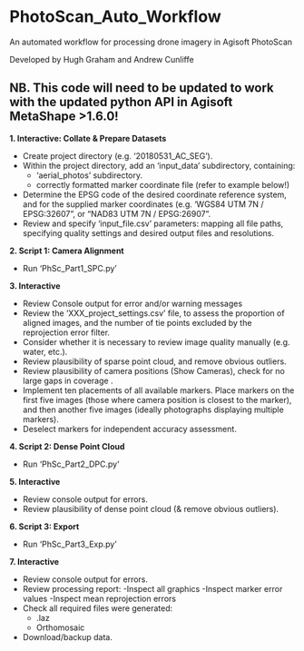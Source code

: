 # PhotoScan_Auto_Workflow
An automated workflow for processing drone imagery in Agisoft PhotoScan

Developed by Hugh Graham and Andrew Cunliffe

## NB. This code will need to be updated to work with the updated python API in Agisoft MetaShape >1.6.0!


**1. Interactive: Collate & Prepare Datasets**
- Create project directory (e.g. ‘20180531_AC_SEG’).
- Within the project directory, add an ‘input_data’ subdirectory, containing:
	- ‘aerial_photos’ subdirectory.
	- correctly formatted marker coordinate file (refer to example below!)
- Determine the EPSG code of the desired coordinate reference system, and for the supplied marker coordinates (e.g. ‘WGS84 UTM 7N / EPSG:32607”, or “NAD83 UTM 7N / EPSG:26907”.
- Review and specify ‘input_file.csv’ parameters: mapping all file paths, specifying quality settings and desired output files and resolutions.

**2. Script 1: Camera Alignment**
- Run ‘PhSc_Part1_SPC.py’

**3. Interactive**
- Review Console output for error and/or warning messages 
- Review the ‘XXX_project_settings.csv’ file, to assess the proportion of aligned images, and the number of tie points excluded by the reprojection error filter.
- Consider whether it is necessary to review image quality manually (e.g. water, etc.).
- Review plausibility of sparse point cloud, and remove obvious outliers.
- Review plausibility of camera positions (Show Cameras), check for no large gaps in coverage . 
- Implement ten placements of all available markers. Place markers on the first five images (those where camera position is closest to the marker), and then another five images (ideally photographs displaying multiple markers).
- Deselect markers for independent accuracy assessment.

**4. Script 2: Dense Point Cloud**
- Run ‘PhSc_Part2_DPC.py’

**5. Interactive**
- Review console output for errors.
- Review plausibility of dense point cloud (& remove obvious outliers).

**6. Script 3: Export**
- Run ‘PhSc_Part3_Exp.py’ 

**7. Interactive**
- Review console output for errors.
- Review processing report:
	-Inspect all graphics
	-Inspect marker error values
	-Inspect mean reprojection errors
- Check all required files were generated:
	-	.laz
	- Orthomosaic
- Download/backup data.
